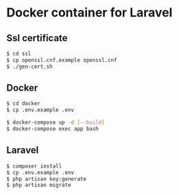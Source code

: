 # Docker container for Laravel

## Ssl certificate

```bash
$ cd ssl
$ cp openssl.cnf.example openssl.cnf
$ ./gen-cert.sh
```

## Docker

```bash
$ cd docker
$ cp .env.example .env

$ docker-compose up -d [--build]
$ docker-compose exec app bash
```

## Laravel

```bash
$ composer install
$ cp .env.example .env
$ php artisan key:generate
$ php artisan migrate
```
